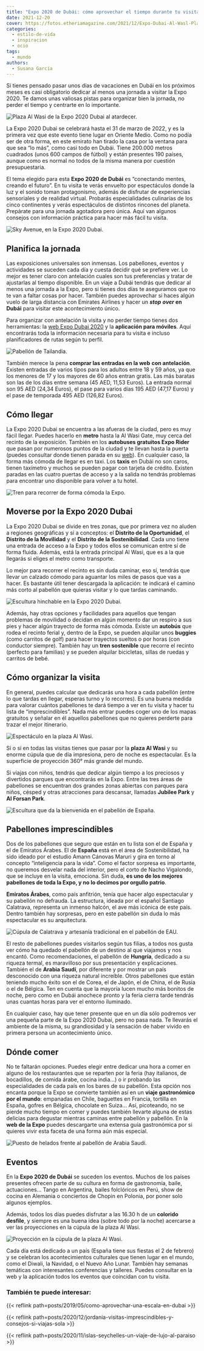 ```yaml
---
title: "Expo 2020 de Dubái: cómo aprovechar el tiempo durante tu visita"
date: 2021-12-20
cover: https://fotos.etheriamagazine.com/2021/12/Expo-Dubai-Al-Wasl-Plaza-dia.jpg
categories: 
  - estilo-de-vida
  - inspiracion
  - ocio
tags: 
  - mundo
authors: 
  - Susana García
---
```


Si tienes pensado pasar unos días de vacaciones en Dubái en los próximos meses es casi obligatorio dedicar al menos una jornada a visitar la Expo 2020. Te damos unas valiosas pistas para organizar bien la jornada, no perder el tiempo y centrarte en lo importante.

![Plaza Al Wasi de la Expo 2020 Dubai al atardecer.](https://fotos.etheriamagazine.com/2021/12/Expo-Dubai-Al-Wasl-Plaza-dia.jpg "Plaza Al Wasi de la Expo 2020 Dubai al atardecer. © Turismo de Dubái")

La Expo 2020 Dubai se celebrará hasta el 31 de marzo de 2022, y es la primera vez que 
este evento tiene lugar en Oriente Medio. Como no podía ser de otra forma, en este 
emirato han tirado la casa por la ventana para que sea “lo más”, como casi todo en 
Dubái. Tiene 200.000 metros cuadrados (unos 600 campos de fútbol) y están presentes 190 
países, aunque como es normal no todos de la misma manera por cuestión presupuestaria. 

El tema elegido para esta **Expo 2020 de Dubái** es “conectando mentes, creando el 
futuro”. En tu visita te verás envuelto por espectáculos donde la luz y el sonido toman 
protagonismo, además de disfrutar de experiencias sensoriales y de realidad virtual. 
Probarás especialidades culinarias de los cinco continentes y verás espectáculos de 
distintos rincones del planeta. Prepárate para una jornada agotadora pero única. Aquí 
van algunos consejos con información práctica para hacer más fácil tu visita. 

![Sky Avenue, en la Expo 2020 Dubai.](https://fotos.etheriamagazine.com/2021/12/Expo-Dubai-Sky-Avenue.jpg "Sky Avenue, en la Expo 2020 Dubai. © Susana García")

## Planifica la jornada

Las exposiciones universales son inmensas. Los pabellones, eventos y actividades se 
suceden cada día y cuesta decidir qué se prefiere ver. Lo mejor es tener claro con 
antelación cuales son tus preferencias y tratar de ajustarlas al tiempo disponible. En 
un viaje a Dubái tendrás que dedicar al menos una jornada a la Expo, pero si tienes dos 
días te aseguramos que no te van a faltar cosas por hacer. También puedes aprovechar si 
haces algún vuelo de larga distancia con Emirates Airlines y hacer un _**stop**_ 
**_over_ en Dubái** para visitar este acontecimiento único. 

Para organizar con antelación la visita y no perder tiempo tienes dos herramientas: la 
[web Expo Dubai 2020](https://www.expo2020dubai.com/es) y la **aplicación para 
móviles**. Aquí encontrarás toda la información necesaria para tu visita e incluso 
planificadores de rutas según tu perfil. 

![Pabellón de Tailandia.](https://fotos.etheriamagazine.com/2021/12/Expo-2020-Dubai-pabellon-Tailandia.jpg "Pabellón de Tailandia. © SG")

También merece la pena **comprar las entradas **en la web**** **con antelación**. 
Existen entradas de varios tipos para los adultos entre 18 y 59 años, ya que los menores 
de 17 y los mayores de 60 años entran gratis. Las más baratas son las de los días entre 
semana (45 AED, 11,53 Euros). La entrada normal son 95 AED (24,34 Euros), el pase para 
varios días 195 AED (47,17 Euros) y el pase de temporada 495 AED (126,82 Euros). 

## Cómo llegar

La Expo 2020 Dubai se encuentra a las afueras de la ciudad, pero es muy fácil llegar. 
Puedes hacerlo en **metro** hasta la Al Wasi Gate, muy cerca del recinto de la 
exposición. También en los **autobuses gratuitos Expo Rider** que pasan por numerosos 
puntos de la ciudad y te llevan hasta la puerta (puedes consultar donde tienen parada en 
su [web](https://www.rta.ae/wps/portal/rta/ae/home/about-rta/expo-2020)). En cualquier 
caso, la forma más cómoda de llegar es en taxi. Los **taxis** en Dubái no son caros, 
tienen taxímetro y muchos se pueden pagar con tarjeta de crédito. Existen paradas en las 
cuatro puertas de acceso y a la salida no tendrás problemas para encontrar uno 
disponible para volver a tu hotel. 

![Tren para recorrer de forma cómoda la Expo.](https://fotos.etheriamagazine.com/2021/12/Expo-Dubai-tren.jpg "Tren para recorrer de forma cómoda la Expo. © SG")

## Moverse por la Expo 2020 Dubai

La Expo 2020 Dubai se divide en tres zonas, que por primera vez no aluden a regiones 
geográficas y sí a conceptos: el **Distrito de la Oportunidad**, el **Distrito de la 
Movilidad** y el **Distrito de la Sostenibilidad**. Cada uno tiene una entrada de acceso 
a la Expo y todos ellos se comunican entre sí de forma fluida. Además, está la entrada 
principal Al Wasi, que es a la que llegarás si eliges el metro como transporte. 

Lo mejor para recorrer el recinto es sin duda caminar, eso sí, tendrás que llevar un 
calzado cómodo para aguantar los miles de pasos que vas a hacer. Es bastante útil tener 
descargada la aplicación: te indicará el camino más corto al pabellón que quieras 
visitar y lo que tardas caminando. 

![Escultura hinchable en la Expo 2020 Dubai.](https://fotos.etheriamagazine.com/2021/12/Expo-Dubai-escultura.jpg "Escultura hinchable en la Expo 2020 Dubai. © SG")

Además, hay otras opciones y facilidades para aquellos que tengan problemas de movilidad 
o decidan en algún momento dar un respiro a sus pies y hacer algún trayecto de forma más 
cómoda. Existe un **autobús** que rodea el recinto ferial y, dentro de la Expo, se 
pueden alquilar unos **buggies** (como carritos de golf) para hacer trayectos sueltos o 
por horas (con conductor siempre). También hay un **tren sostenible** que recorre el 
recinto (perfecto para familias) y se pueden alquilar bicicletas, sillas de ruedas y 
carritos de bebé. 

## Cómo organizar la visita

En general, puedes calcular que dedicarás una hora a cada pabellón (entre lo que tardas 
en llegar, esperas turno y lo recorres). Es una buena medida para valorar cuántos 
pabellones te dará tiempo a ver en tu visita y hacer tu lista de “imprescindibles”. Nada 
más entrar puedes coger uno de los mapas gratuitos y señalar en él aquellos pabellones 
que no quieres perderte para trazar el mejor itinerario. 

![Espectáculo en la plaza Al Wasi.](https://fotos.etheriamagazine.com/2021/12/Expo-Duba-2020-iAl-Wasl-Plaza-noche.jpg "Espectáculo en la plaza Al Wasi. © Turismo de Dubái")

Sí o sí en todas las visitas tienes que pasar por la **plaza Al Wasi** y su enorme 
cúpula que de día impresiona, pero de noche es espectacular. Es la superficie de 
proyección 360° más grande del mundo. 

Si viajas con niños, tendrás que dedicar algún tiempo a los preciosos y divertidos 
parques que encontrarás en la Expo. Entre las tres áreas de pabellones se encuentran dos 
grandes zonas abiertas con parques para niños, césped y otras atracciones para 
descansar, llamadas **Jubilee Park** y **Al Forsan Park**. 

![Escultura que da la bienvenida en el pabellón de España.](https://fotos.etheriamagazine.com/2021/12/Expo-2020-pabellon-España.jpg "Escultura que da la bienvenida en el pabellón de España. © SG")

## Pabellones imprescindibles

Dos de los pabellones que seguro que están en tu lista son el de España y el de Emiratos 
Árabes. El de **España** está en el área de Sostenibilidad, ha sido ideado por el 
estudio Amann Cánovas Maruri y gira en torno al concepto “inteligencia para la vida”. 
Como el factor sorpresa es importante, no queremos desvelar nada del interior, pero el 
corto de Nacho Vigalondo, que se incluye en la visita, emociona. Sin duda, **es uno de 
los mejores pabellones de toda la Expo, y no lo decimos por orgullo patrio**. 

**Emiratos Árabes**, como país anfitrión, tenía que hacer algo espectacular y su 
pabellón no defrauda. La estructura, ideada por el español Santiago Calatrava, 
representa un inmenso halcón, el ave más icónica de este país. Dentro también hay 
sorpresas, pero en este pabellón sin duda lo más espectacular es su arquitectura. 

![Cúpula de Calatrava y artesanía tradicional en el pabellón de EAU.](https://fotos.etheriamagazine.com/2021/12/Expo-Dubai-pabellon-Emiratos.jpg "Cúpula de Calatrava y artesanía tradicional en el pabellón de EAU. © SG")

El resto de pabellones puedes visitarlos según tus filias, a todos nos gusta ver cómo ha 
quedado el pabellón de un destino al que viajamos y nos encantó. Como recomendaciones, 
el pabellón de **Hungría**, dedicado a su riqueza termal, es maravilloso por sus 
presentación y explicaciones. También el de **Arabia Saudí**, por diferente y por 
mostrar un país desconocido con una riqueza natural increíble. Otros pabellones que 
están teniendo mucho éxito son el de Corea, el de Japón, el de China, el de Rusia o el 
de Bélgica. Ten en cuenta que la mayoría lucen mucho más bonitos de noche, pero como en 
Dubái anochece pronto y la feria cierra tarde tendrás unas cuantas horas para ver el 
entorno iluminado. 

En cualquier caso, hay que tener presente que en un día sólo podremos ver una pequeña 
parte de la Expo 2020 Dubai, pero no pasa nada. Te llevarás el ambiente de la misma, su 
grandiosidad y la sensación de haber vivido en primera persona un acontecimiento único. 

## Dónde comer

No te faltarán opciones. Puedes elegir entre dedicar una hora a comer en alguno de los 
restaurantes que se reparten por la feria (hay italianos, de bocadillos, de comida 
árabe, cocina india…) o ir probando las especialidades de cada país en los bares de su 
pabellón. Esta opción nos encanta porque la Expo se convierte también así en un **viaje 
gastronómico por el mundo**: empanadas en Chile, baguettes en Francia, tortilla en 
España, gofres en Bélgica, chocolate en Suiza… Así, picoteando, no se pierde mucho 
tiempo en comer y puedes también llevarte alguna de estas delicias para degustar 
mientras caminas entre pabellón y pabellón. En la **web de la Expo** puedes descargarte 
una extensa guía gastronómica por si quieres vivir esta faceta de una forma aún más 
especial. 

![Puesto de helados frente al pabellón de Arabia Saudí.](https://fotos.etheriamagazine.com/2021/12/Expo-Dubai-pabellon-Arabia-Saudi.jpg "Puesto de helados frente al pabellón de Arabia Saudí. © SG")

## Eventos

En la **Expo 2020 de Dubái** se suceden los eventos. Muchos de los países presentes 
ofrecen parte de su cultura en forma de gastronomía, baile, actuaciones… Tango en 
Argentina, bailes folclóricos en Perú, show de cocina en Alemania o conciertos de Chopin 
en Polonia, por poner solo algunos ejemplos. 

Además, todos los días puedes disfrutar a las 16.30 h de un **colorido desfile**, y 
siempre es una buena idea (sobre todo por la noche) acercarse a ver las proyecciones en 
la cúpula de la plaza Al Wasi. 

![Proyección en la cúpula de la plaza Al Wasi.](https://fotos.etheriamagazine.com/2021/12/Expo-Dubai-cupula-Al-Wasi.jpg "Proyección en la cúpula de la plaza Al Wasi. © SG")

Cada día está dedicado a un país (España tiene sus fiestas el 2 de febrero) y se 
celebran los acontecimientos culturales que tienen lugar en el mundo, como el Diwali, la 
Navidad, o el Nuevo Año Lunar. También hay semanas temáticas con interesantes 
conferencias y talleres. Puedes consultar en la web y la aplicación todos los eventos 
que coincidan con tu visita. 

### También te puede interesar:

{{< reflink path=posts/2019/05/como-aprovechar-una-escala-en-dubai >}} 

{{< reflink 
path=posts/2020/12/jordania-visitas-imprescindibles-y-consejos-si-viajas-sola >}} 

{{< reflink path=posts/2020/11/islas-seychelles-un-viaje-de-lujo-al-paraiso >}}

